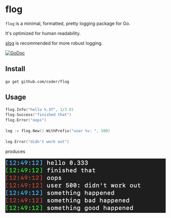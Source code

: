 # flog

`flog` is a minimal, formatted, pretty logging package for Go.

It's optimized for human readability.

[slog](https://github.com/cdr/slog) is recommended for more robust logging.

[![GoDoc](https://godoc.org/github.com/golang/gddo?status.svg)](https://godoc.org/github.com/coder/flog)

## Install

`go get github.com/coder/flog`

## Usage

```go
flog.Info("hello %.3f", 1/3.0)
flog.Success("finished that")
flog.Error("oops")

log := flog.New().WithPrefix("user %v: ", 500)

log.Error("didn't work out")
```

produces

![example](docs/usage.png)
